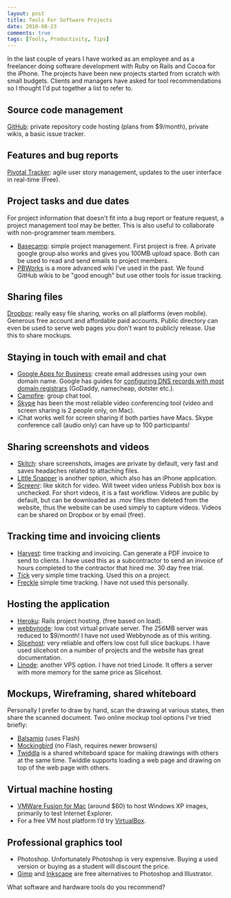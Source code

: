 ```yaml
---
layout: post
title: Tools For Software Projects
date: 2010-08-23
comments: true
tags: [Tools, Productivity, Tips]
---
```


In the last couple of years I have worked as an employee and as a freelancer doing software development with Ruby on Rails and Cocoa for the iPhone. The projects have been new projects started from scratch with small budgets. Clients and managers have asked for tool recommendations so I thought I'd put together a list to refer to.

## Source code management
[GitHub](https://github.com/): private repository code hosting (plans from $9/month), private wikis, a basic issue tracker.

## Features and bug reports
[Pivotal Tracker](http://www.pivotaltracker.com/): agile user story management, updates to the user interface in real-time (Free).

## Project tasks and due dates
For project information that doesn't fit into a bug report or feature request, a project management tool may be better. This is also useful to collaborate with non-programmer team members. 

* [Basecamp](http://basecamphq.com/): simple project management. First project is free. A private google group also works and gives you 100MB upload space. Both can be used to read and send emails to project members.
* [PBWorks](http://pbworks.com/) is a more advanced wiki I've used in the past. We found GitHub wikis to be "good enough" but use other tools for issue tracking.

## Sharing files
[Dropbox](http://www.dropbox.com/): really easy file sharing, works on all platforms (even mobile). Generous free account and affordable paid accounts. Public directory can even be used to serve web pages you don’t want to publicly release. Use this to share mockups.

## Staying in touch with email and chat
* [Google Apps for Business](http://www.google.com/apps/intl/en/business/index.html): create email addresses using your own domain name. Google has guides for [configuring DNS records with most domain registrars](http://www.google.com/support/a/bin/answer.py?answer=140034) (GoDaddy, namecheap, dotster etc.).
* [Campfire](http://campfirenow.com/): group chat tool.
* [Skype](http://www.skype.com) has been the most reliable video conferencing tool (video and screen sharing is 2 people only, on Mac).
* iChat works well for screen sharing if both parties have Macs. Skype conference call (audio only) can have up to 100 participants!

## Sharing screenshots and videos
* [Skitch](http://skitch.com/): share screenshots, images are private by default, very fast and saves headaches related to attaching files.
* [Little Snapper](http://www.realmacsoftware.com/littlesnapper/) is another option, which also has an iPhone application.
* [Screenr](http://screenr.com/): like skitch for video. Will tweet video unless Publish box box is unchecked. For short videos, it is a fast workflow. Videos are public by default, but can be downloaded as .mov files then deleted from the website, thus the website can be used simply to capture videos. Videos can be shared on Dropbox or by email (free).

## Tracking time and invoicing clients
* [Harvest](http://www.getharvest.com/): time tracking and invoicing. Can generate a PDF invoice to send to clients. I have used this as a subcontractor to send an invoice of hours completed to the contractor that hired me. 30 day free trial.
* [Tick](http://tickspot.com/) very simple time tracking. Used this on a project.
* [Freckle](http://letsfreckle.com/) simple time tracking. I have not used this personally.

## Hosting the application
* [Heroku](http://heroku.com/): Rails project hosting. (free based on load).
* [webbynode](http://www.webbynode.com/): low cost virtual private server. The 256MB server was reduced to $9/month! I have not used Webbynode as of this writing.
* [Slicehost](http://www.slicehost.com/): very reliable and offers low cost full slice backups. I have used slicehost on a number of projects and the website has great documentation.
* [Linode](http://www.linode.com/): another VPS option. I have not tried Linode. It offers a server with more memory for the same price as Slicehost.

## Mockups, Wireframing, shared whiteboard
Personally I prefer to draw by hand, scan the drawing at various states, then share the scanned document. Two online mockup tool options I've tried briefly:

* [Balsamiq](http://www.balsamiq.com/) (uses Flash)
* [Mockingbird](http://gomockingbird.com/) (no Flash, requires newer browsers)
* [Twiddla](http://www.twiddla.com/) is a shared whiteboard space for making drawings with others at the same time. Twiddle supports loading a web page and drawing on top of the web page with others.

## Virtual machine hosting
* [VMWare Fusion for Mac](http://www.vmware.com/products/fusion/) (around $60) to host Windows XP images, primarily to test Internet Explorer.
* For a free VM host platform I’d try [VirtualBox](http://www.virtualbox.org/).

## Professional graphics tool
* Photoshop. Unfortunately Photoshop is very expensive. Buying a used version or buying as a student will discount the price.
* [Gimp](http://www.gimp.org/) and [Inkscape](http://www.inkscape.org/) are free alternatives to Photoshop and Illustrator.

What software and hardware tools do you recommend?
